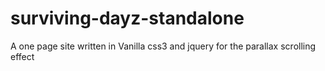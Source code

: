 # surviving-dayz-standalone
A one page site written in Vanilla css3 and jquery for the parallax scrolling effect
